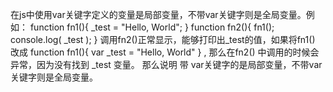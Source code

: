 在js中使用var关键字定义的变量是局部变量，不带var关键字则是全局变量。例如：
function fn1(){
    _test = "Hello, World";
}
function fn2(){
   fn1();
   console.log( _test );
}
调用fn2()正常显示，能够打印出_test的值，如果将fn1() 改成 function fn1(){  var  _test = "Hello, World"  } , 那么在fn2() 中调用的时候会异常，因为没有找到 _test 变量。 那么说明 带 var关键字的是局部变量，不带var关键字则是全局变量。